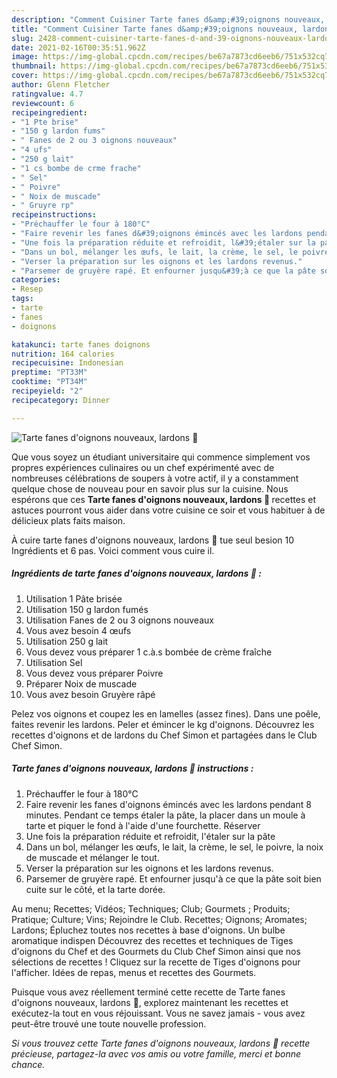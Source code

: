 ```yaml
---
description: "Comment Cuisiner Tarte fanes d&amp;#39;oignons nouveaux, lardons 🥓"
title: "Comment Cuisiner Tarte fanes d&amp;#39;oignons nouveaux, lardons 🥓"
slug: 2428-comment-cuisiner-tarte-fanes-d-and-39-oignons-nouveaux-lardons
date: 2021-02-16T00:35:51.962Z
image: https://img-global.cpcdn.com/recipes/be67a7873cd6eeb6/751x532cq70/tarte-fanes-doignons-nouveaux-lardons-🥓-photo-principale-de-la-recette.jpg
thumbnail: https://img-global.cpcdn.com/recipes/be67a7873cd6eeb6/751x532cq70/tarte-fanes-doignons-nouveaux-lardons-🥓-photo-principale-de-la-recette.jpg
cover: https://img-global.cpcdn.com/recipes/be67a7873cd6eeb6/751x532cq70/tarte-fanes-doignons-nouveaux-lardons-🥓-photo-principale-de-la-recette.jpg
author: Glenn Fletcher
ratingvalue: 4.7
reviewcount: 6
recipeingredient:
- "1 Pte brise"
- "150 g lardon fums"
- " Fanes de 2 ou 3 oignons nouveaux"
- "4 ufs"
- "250 g lait"
- "1 cs bombe de crme frache"
- " Sel"
- " Poivre"
- " Noix de muscade"
- " Gruyre rp"
recipeinstructions:
- "Préchauffer le four à 180°C"
- "Faire revenir les fanes d&#39;oignons émincés avec les lardons pendant 8 minutes. Pendant ce temps étaler la pâte, la placer dans un moule à tarte et piquer le fond à l&#39;aide d&#39;une fourchette. Réserver"
- "Une fois la préparation réduite et refroidit, l&#39;étaler sur la pâte"
- "Dans un bol, mélanger les œufs, le lait, la crème, le sel, le poivre, la noix de muscade et mélanger le tout."
- "Verser la préparation sur les oignons et les lardons revenus."
- "Parsemer de gruyère rapé. Et enfourner jusqu&#39;à ce que la pâte soit bien cuite sur le côté, et la tarte dorée."
categories:
- Resep
tags:
- tarte
- fanes
- doignons

katakunci: tarte fanes doignons 
nutrition: 164 calories
recipecuisine: Indonesian
preptime: "PT33M"
cooktime: "PT34M"
recipeyield: "2"
recipecategory: Dinner

---
```



![Tarte fanes d&#39;oignons nouveaux, lardons 🥓](https://img-global.cpcdn.com/recipes/be67a7873cd6eeb6/751x532cq70/tarte-fanes-doignons-nouveaux-lardons-🥓-photo-principale-de-la-recette.jpg)

Que vous soyez un étudiant universitaire qui commence simplement vos propres expériences culinaires ou un chef expérimenté avec de nombreuses célébrations de soupers à votre actif, il y a constamment quelque chose de nouveau pour en savoir plus sur la cuisine. Nous espérons que ces <strong> Tarte fanes d&#39;oignons nouveaux, lardons 🥓 </strong> recettes et astuces pourront vous aider dans votre cuisine ce soir et vous habituer à de délicieux plats faits maison.

<!--inarticleads1-->

À cuire tarte fanes d&#39;oignons nouveaux, lardons 🥓 tue seul besion 10 Ingrédients et 6 pas. Voici comment vous cuire il.

##### Ingrédients de tarte fanes d&#39;oignons nouveaux, lardons 🥓 :

1. Utilisation 1 Pâte brisée
1. Utilisation 150 g lardon fumés
1. Utilisation  Fanes de 2 ou 3 oignons nouveaux
1. Vous avez besoin 4 œufs
1. Utilisation 250 g lait
1. Vous devez vous préparer 1 c.à.s bombée de crème fraîche
1. Utilisation  Sel
1. Vous devez vous préparer  Poivre
1. Préparer  Noix de muscade
1. Vous avez besoin  Gruyère râpé


Pelez vos oignons et coupez les en lamelles (assez fines). Dans une poêle, faites revenir les lardons. Peler et émincer le kg d&#39;oignons. Découvrez les recettes d&#39;oignons et de lardons du Chef Simon et partagées dans le Club Chef Simon. 

<!--inarticleads2-->

##### Tarte fanes d&#39;oignons nouveaux, lardons 🥓 instructions :

1. Préchauffer le four à 180°C
1. Faire revenir les fanes d&#39;oignons émincés avec les lardons pendant 8 minutes. Pendant ce temps étaler la pâte, la placer dans un moule à tarte et piquer le fond à l&#39;aide d&#39;une fourchette. Réserver
1. Une fois la préparation réduite et refroidit, l&#39;étaler sur la pâte
1. Dans un bol, mélanger les œufs, le lait, la crème, le sel, le poivre, la noix de muscade et mélanger le tout.
1. Verser la préparation sur les oignons et les lardons revenus.
1. Parsemer de gruyère rapé. Et enfourner jusqu&#39;à ce que la pâte soit bien cuite sur le côté, et la tarte dorée.


Au menu; Recettes; Vidéos; Techniques; Club; Gourmets ; Produits; Pratique; Culture; Vins; Rejoindre le Club. Recettes; Oignons; Aromates; Lardons; Épluchez toutes nos recettes à base d&#39;oignons. Un bulbe aromatique indispen Découvrez des recettes et techniques de Tiges d&#39;oignons du Chef et des Gourmets du Club Chef Simon ainsi que nos sélections de recettes ! Cliquez sur la recette de Tiges d&#39;oignons pour l&#39;afficher. Idées de repas, menus et recettes des Gourmets. 

<!--inarticleads1-->

<p>
Puisque vous avez réellement terminé cette recette de Tarte fanes d&#39;oignons nouveaux, lardons 🥓, explorez maintenant les recettes et exécutez-la tout en vous réjouissant. Vous ne savez jamais - vous avez peut-être trouvé une toute nouvelle profession.
</p>

<p>
<i>Si vous trouvez cette Tarte fanes d&#39;oignons nouveaux, lardons 🥓 recette précieuse, partagez-la avec vos amis ou votre famille, merci et bonne chance.</i>
</p>
